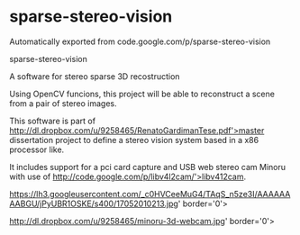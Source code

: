 # sparse-stereo-vision
Automatically exported from code.google.com/p/sparse-stereo-vision

sparse-stereo-vision

A software for stereo sparse 3D recostruction

Using OpenCV funcions, this project will be able to reconstruct a scene from a pair of stereo images.

This software is part of http://dl.dropbox.com/u/9258465/RenatoGardimanTese.pdf'>master dissertation project to define a stereo vision system based in a x86 processor like.

It includes support for a pci card capture and USB web stereo cam Minoru with use of http://code.google.com/p/libv4l2cam/'>libv412cam.

https://lh3.googleusercontent.com/_c0HVCeeMuG4/TAqS_n5ze3I/AAAAAAAABGU/jPyUBR1OSKE/s400/17052010213.jpg' border='0'>

http://dl.dropbox.com/u/9258465/minoru-3d-webcam.jpg' border='0'>
